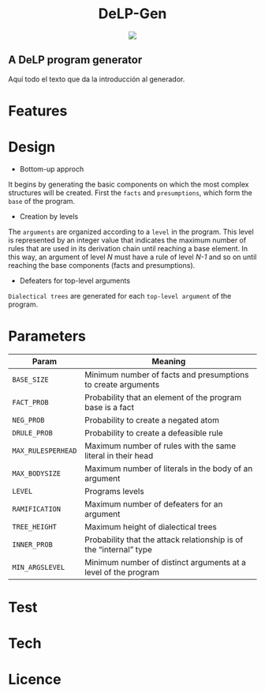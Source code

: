# <h1 align="center">DeLP-Gen</h1>
<p align="center">
    <img src="https://github.com/marioa-l/DeLP-Gen/blob/main/background-remove.png?raw=true">
</p>

## A DeLP program generator
Aquí todo el texto que da la introducción al generador.
# Features

# Design

- Bottom-up approch

It begins by generating the basic components on which the most complex structures will be created. First the `facts` and `presumptions`, which form the `base` of the program.

- Creation by levels

The `arguments` are organized according to a `level` in the program. This level is represented by an integer value that indicates the maximum number of rules that are used in its derivation chain until reaching a base element. In this way, an argument of level _N_ must have a rule of level _N-1_ and so on until reaching the base components (facts and presumptions).

- Defeaters for top-level arguments

`Dialectical trees` are generated for each `top-level argument` of the program.

# Parameters

| Param | Meaning |
|-------|---------|
| `BASE_SIZE`     | Minimum number of facts and presumptions to create arguments|
| `FACT_PROB`     | Probability that an element of the program base is a fact   |
| `NEG_PROB`      | Probability to create a negated atom                        |
| `DRULE_PROB`    | Probability to create a defeasible rule                     |
| `MAX_RULESPERHEAD` | Maximum number of rules with the same literal in their head |
| `MAX_BODYSIZE`     | Maximum number of literals in the body of an argument       |
| `LEVEL`            | Programs levels                                             |
| `RAMIFICATION`     | Maximum number of defeaters for an argument                 |
| `TREE_HEIGHT`      | Maximum height of dialectical trees                         |
| `INNER_PROB`       | Probability that the attack relationship is of the “internal” type |
| `MIN_ARGSLEVEL`    | Minimum number of distinct arguments at a level of the program |

# Test

# Tech

# Licence
